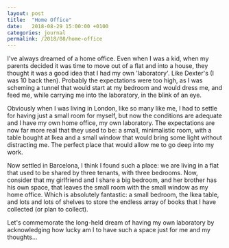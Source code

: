 ```yaml
---
layout: post
title:  "Home Office"
date:   2018-08-29 15:00:00 +0100
categories: journal
permalink: /2018/08/home-office
---
```

I've always dreamed of a home office. Even when I was a kid, when my parents decided it was time to move out of a flat and into a house, they thought it was a good idea that I had my own 'laboratory'. Like Dexter's (I was 10 back then). Probably the expectations were too high, as I was scheming a tunnel that would start at my bedroom and would dress me, and feed me, while carrying me into the laboratory, in the blink of an eye.

Obviously when I was living in London, like so many like me, I had to settle for having just a small room for myself, but now the conditions are adequate and I have my own home office, my own laboratory. The expectations are now far more real that they used to be: a small, minimalistic room, with a table bought at Ikea and a small window that would bring some light without distracting me. The perfect place that would allow me to go deep into my work.

Now settled in Barcelona, I think I found such a place: we are living in a flat that used to be shared by three tenants, with three bedrooms. Now, consider that my girlfriend and I share a big bedroom, and her brother has his own space, that leaves the small room with the small window as my home office. Which is absolutely fantastic: a small bedroom, the Ikea table, and lots and lots of shelves to store the endless array of books that I have collected (or plan to collect).

Let's commemorate the long-held dream of having my own laboratory by acknowledging how lucky am I to have such a space just for me and my thoughts...
